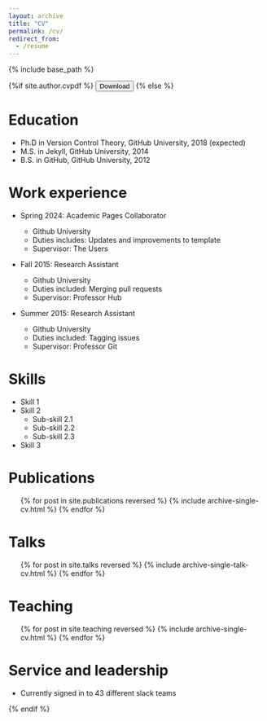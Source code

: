 ```yaml
---
layout: archive
title: "CV"
permalink: /cv/
redirect_from:
  - /resume
---
```


{% include base_path %}

{%if site.author.cvpdf %}
  <a href="{{ site.url }}{{ site.baseurl }}{{ site.author.cvpdf }}"><button class='btn cvdownload'><i class="fa fa-solid fa-file-arrow-down icon-pad-right"></i>Download</button></a>
  <object data="{{ site.url }}{{ site.baseurl }}{{ site.author.cvpdf }}" width="100%" height="75%" type="application/pdf"></object>
{% else %}


Education
======
* Ph.D in Version Control Theory, GitHub University, 2018 (expected)
* M.S. in Jekyll, GitHub University, 2014
* B.S. in GitHub, GitHub University, 2012

Work experience
======
* Spring 2024: Academic Pages Collaborator
  * Github University
  * Duties includes: Updates and improvements to template
  * Supervisor: The Users

* Fall 2015: Research Assistant
  * Github University
  * Duties included: Merging pull requests
  * Supervisor: Professor Hub

* Summer 2015: Research Assistant
  * Github University
  * Duties included: Tagging issues
  * Supervisor: Professor Git
  
Skills
======
* Skill 1
* Skill 2
  * Sub-skill 2.1
  * Sub-skill 2.2
  * Sub-skill 2.3
* Skill 3

Publications
======
  <ul>{% for post in site.publications reversed %}
    {% include archive-single-cv.html %}
  {% endfor %}</ul>
  
Talks
======
  <ul>{% for post in site.talks reversed %}
    {% include archive-single-talk-cv.html  %}
  {% endfor %}</ul>
  
Teaching
======
  <ul>{% for post in site.teaching reversed %}
    {% include archive-single-cv.html %}
  {% endfor %}</ul>
  
Service and leadership
======
* Currently signed in to 43 different slack teams


{% endif %}